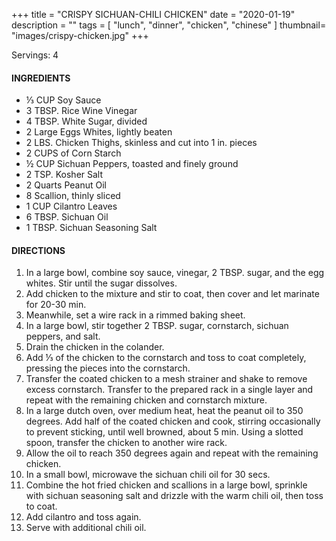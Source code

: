 +++
title = "CRISPY SICHUAN-CHILI CHICKEN"
date = "2020-01-19"
description = ""
tags = [
    "lunch",
    "dinner",
    "chicken",
    "chinese"
]
thumbnail= "images/crispy-chicken.jpg"
+++

Servings: 4 <!--more-->

#### INGREDIENTS 

* ⅓ CUP Soy Sauce 
* 3 TBSP. Rice Wine Vinegar 
* 4 TBSP. White Sugar, divided 
* 2 Large Eggs Whites, lightly beaten 
* 2 LBS. Chicken Thighs, skinless and cut into 1 in. pieces 
* 2 CUPS of Corn Starch
* ½ CUP Sichuan Peppers, toasted and finely ground 
* 2 TSP. Kosher Salt 
* 2 Quarts Peanut Oil 
* 8 Scallion, thinly sliced 
* 1 CUP Cilantro Leaves 
* 6 TBSP. Sichuan Oil 
* 1 TBSP. Sichuan Seasoning Salt 


#### DIRECTIONS 
1. In a large bowl, combine soy sauce, vinegar, 2 TBSP. sugar, and the egg whites. Stir until the sugar dissolves. 
2. Add chicken to the mixture and stir to coat, then cover and let marinate for 20-30 min. 
3. Meanwhile, set a wire rack in a rimmed baking sheet. 
4. In a large bowl, stir together 2 TBSP. sugar, cornstarch, sichuan peppers, and salt. 
5. Drain the chicken in the colander. 
6. Add ⅓ of the chicken to the cornstarch and toss to coat completely, pressing the pieces into the cornstarch. 
7. Transfer the coated chicken to a mesh strainer and shake to remove excess cornstarch. Transfer to the prepared rack in a single layer and repeat with the remaining chicken and cornstarch mixture. 
8. In a large dutch oven, over medium heat, heat the peanut oil to 350 degrees. Add half of the coated chicken and cook, stirring occasionally to prevent sticking, until well browned, about 5 min. Using a slotted spoon, transfer the chicken to another wire rack. 
9. Allow the oil to reach 350 degrees again and repeat with the remaining chicken. 
10. In a small bowl, microwave the sichuan chili oil for 30 secs. 
11. Combine the hot fried chicken and scallions in a large bowl, sprinkle with sichuan seasoning salt and drizzle with the warm chili oil, then toss to coat. 
12. Add cilantro and toss again. 
13. Serve with additional chili oil. 